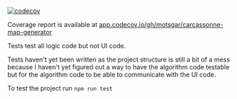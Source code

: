 [![codecov](https://codecov.io/gh/motsgar/carcassonne-map-generator/branch/main/graph/badge.svg)](https://codecov.io/gh/motsgar/carcassonne-map-generator)

Coverage report is available at [app.codecov.io/gh/motsgar/carcassonne-map-generator](https://app.codecov.io/gh/motsgar/carcassonne-map-generator)

Tests test all logic code but not UI code.

Tests haven't yet been written as the project structure is still a bit of a mess because I haven't yet figured out
a way to have the algorithm code testable but for the algorithm code to be able to communicate with the UI code.

To test the project run `npm run test`
